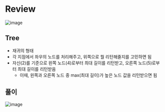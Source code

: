 # Review
![image](https://github.com/eunbileeme/algorithm/assets/103405457/0041e97a-61e9-448d-ae19-451eeb646a53)

## Tree
- 재귀의 형태
 - 각 지점에서 좌우의 노드를 처리해주고, 위쪽으로 뭘 리턴해줄지를 고민하면 됨
- 자신(2)를 기준으로 왼쪽 노드(4)로부터 최대 길이를 리턴받고, 오른쪽 노드(5)로부터 최대 길이를 리턴받음
  - 이때, 왼쪽과 오른쪽 노드 중 max(최대 길이)가 높은 노드 값을 리턴받으면 됨
 
## 풀이
![image](https://github.com/eunbileeme/algorithm/assets/103405457/68685614-3f2d-4748-8aff-0de184c00e6a)
